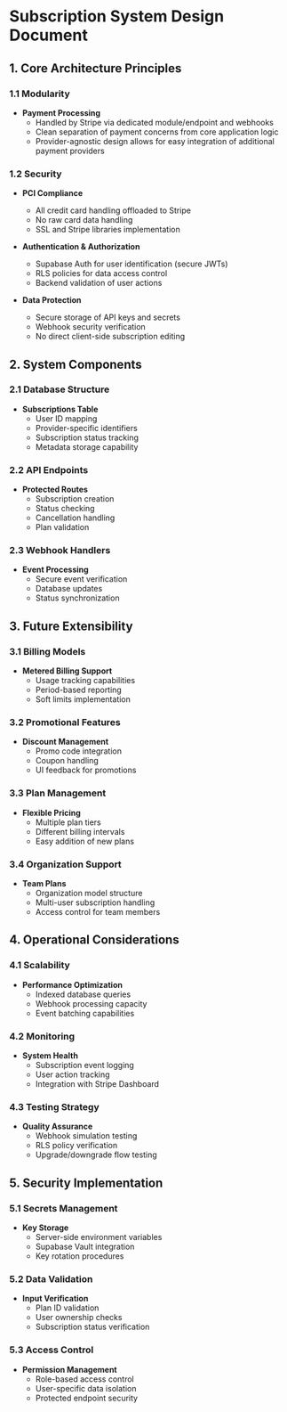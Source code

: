 # Subscription System Design Document

## 1. Core Architecture Principles

### 1.1 Modularity
- **Payment Processing**
  - Handled by Stripe via dedicated module/endpoint and webhooks
  - Clean separation of payment concerns from core application logic
  - Provider-agnostic design allows for easy integration of additional payment providers

### 1.2 Security
- **PCI Compliance**
  - All credit card handling offloaded to Stripe
  - No raw card data handling
  - SSL and Stripe libraries implementation

- **Authentication & Authorization**
  - Supabase Auth for user identification (secure JWTs)
  - RLS policies for data access control
  - Backend validation of user actions

- **Data Protection**
  - Secure storage of API keys and secrets
  - Webhook security verification
  - No direct client-side subscription editing

## 2. System Components

### 2.1 Database Structure
- **Subscriptions Table**
  - User ID mapping
  - Provider-specific identifiers
  - Subscription status tracking
  - Metadata storage capability

### 2.2 API Endpoints
- **Protected Routes**
  - Subscription creation
  - Status checking
  - Cancellation handling
  - Plan validation

### 2.3 Webhook Handlers
- **Event Processing**
  - Secure event verification
  - Database updates
  - Status synchronization

## 3. Future Extensibility

### 3.1 Billing Models
- **Metered Billing Support**
  - Usage tracking capabilities
  - Period-based reporting
  - Soft limits implementation

### 3.2 Promotional Features
- **Discount Management**
  - Promo code integration
  - Coupon handling
  - UI feedback for promotions

### 3.3 Plan Management
- **Flexible Pricing**
  - Multiple plan tiers
  - Different billing intervals
  - Easy addition of new plans

### 3.4 Organization Support
- **Team Plans**
  - Organization model structure
  - Multi-user subscription handling
  - Access control for team members

## 4. Operational Considerations

### 4.1 Scalability
- **Performance Optimization**
  - Indexed database queries
  - Webhook processing capacity
  - Event batching capabilities

### 4.2 Monitoring
- **System Health**
  - Subscription event logging
  - User action tracking
  - Integration with Stripe Dashboard

### 4.3 Testing Strategy
- **Quality Assurance**
  - Webhook simulation testing
  - RLS policy verification
  - Upgrade/downgrade flow testing

## 5. Security Implementation

### 5.1 Secrets Management
- **Key Storage**
  - Server-side environment variables
  - Supabase Vault integration
  - Key rotation procedures

### 5.2 Data Validation
- **Input Verification**
  - Plan ID validation
  - User ownership checks
  - Subscription status verification

### 5.3 Access Control
- **Permission Management**
  - Role-based access control
  - User-specific data isolation
  - Protected endpoint security 